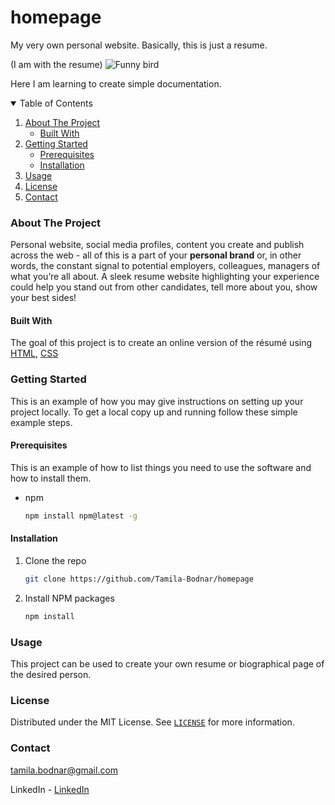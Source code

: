 # homepage
My very own personal website. Basically, this is just a resume.

(I am with the resume)  ![Funny bird](https://encrypted-tbn0.gstatic.com/images?q=tbn:ANd9GcQKmLzBRdC2zTwIWHbxvfUjUEDupUbyp9tCgQ&usqp=CAU)


Here I am learning to create simple documentation.


<details open="open">
  <summary>Table of Contents</summary>
  <ol>
    <li>
      <a href="#about-the-project">About The Project</a>
      <ul>
        <li><a href="#built-with">Built With</a></li>
      </ul>
    </li>
    <li>
      <a href="#getting-started">Getting Started</a>
      <ul>
        <li><a href="#prerequisites">Prerequisites</a></li>
        <li><a href="#installation">Installation</a></li>
      </ul>
    </li>
    <li><a href="#usage">Usage</a></li>
    <li><a href="#license">License</a></li>
    <li><a href="#contact">Contact</a></li>
  </ol>
</details>

### About The Project

Personal website, social media profiles, content you create and publish across the web - all of this is a part of your **personal brand** or, in other words, the constant signal to potential employers, colleagues, managers of what you’re all about. A sleek resume website highlighting your experience could help you stand out from other candidates, tell more about you, show your best sides!

#### Built With
The goal of this project is to create an online version of the résumé using [HTML](https://developer.mozilla.org/en-US/docs/Learn/Getting_started_with_the_web/HTML_basics), [CSS](https://developer.mozilla.org/en-US/docs/Learn/Getting_started_with_the_web/CSS_basics)

### Getting Started

This is an example of how you may give instructions on setting up your project locally.
To get a local copy up and running follow these simple example steps.

#### Prerequisites
This is an example of how to list things you need to use the software and how to install them.
* npm
  ```sh
  npm install npm@latest -g
  ```

#### Installation
1. Clone the repo
   ```sh
   git clone https://github.com/Tamila-Bodnar/homepage
   ```
2. Install NPM packages
   ```sh
   npm install
   ```

### Usage

This project can be used to create your own resume or biographical page of the desired person.

### License

Distributed under the MIT License. See [`LICENSE`](https://gist.github.com/nicolasdao/a7adda51f2f185e8d2700e1573d8a633#mit-license) for more information.

### Contact

tamila.bodnar@gmail.com

LinkedIn - [LinkedIn](https://www.linkedin.com/in/tamila-bodnar/)
